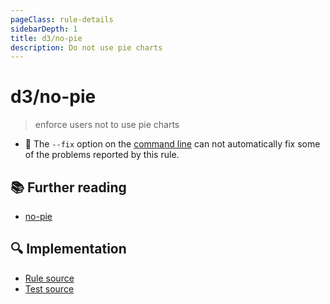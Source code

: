 ```yaml
---
pageClass: rule-details
sidebarDepth: 1
title: d3/no-pie
description: Do not use pie charts
---
```

# d3/no-pie
> enforce users not to use pie charts

- :wrench: The `--fix` option on the [command line](https://eslint.org/docs/user-guide/command-line-interface#fixing-problems) can not automatically fix some of the problems reported by this rule.


## :books: Further reading

- [no-pie]

[no-pie]: https://eslint.org/docs/rules/no-pie

## :mag: Implementation

- [Rule source](https://github.com/youssefsharief/d3-data-vis-eslint-plugin/blob/master/lib/rules/no-pie.js)
- [Test source](https://github.com/youssefsharief/d3-data-vis-eslint-plugin/blob/master/tests/lib/rules/no-pie.js)
